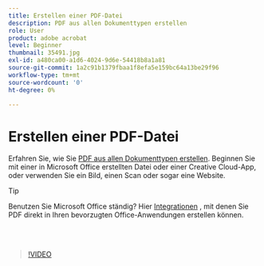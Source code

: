 ```yaml
---
title: Erstellen einer PDF-Datei
description: PDF aus allen Dokumenttypen erstellen
role: User
product: adobe acrobat
level: Beginner
thumbnail: 35491.jpg
exl-id: a480ca00-a1d6-4024-9d6e-54418b8a1a81
source-git-commit: 1a2c91b1379fbaa1f8efa5e159bc64a13be29f96
workflow-type: tm+mt
source-wordcount: '0'
ht-degree: 0%

---
```


# Erstellen einer PDF-Datei

Erfahren Sie, wie Sie [PDF aus allen Dokumenttypen erstellen](https://www.adobe.com/de/acrobat/online/convert-pdf.html). Beginnen Sie mit einer in Microsoft Office erstellten Datei oder einer Creative Cloud-App, oder verwenden Sie ein Bild, einen Scan oder sogar eine Website.

>[!TIP]
>
>Benutzen Sie Microsoft Office ständig? Hier [Integrationen](../integrate/integrate-overview.md#microsoft) , mit denen Sie PDF direkt in Ihren bevorzugten Office-Anwendungen erstellen können.

<br> 

>[!VIDEO](https://video.tv.adobe.com/v/35491?hidetitle=true)